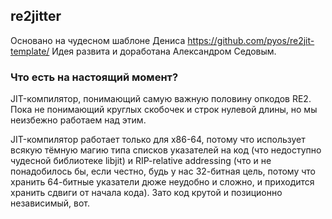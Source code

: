 ## re2jitter

Основано на чудесном шаблоне Дениса https://github.com/pyos/re2jit-template/
Идея развита и доработана Александром Седовым.

### Что есть на настоящий момент?

JIT-компилятор, понимающий самую важную половину опкодов RE2. Пока не понимающий круглых скобочек и 
строк нулевой длины, но мы неизбежно работаем над этим.

JIT-компилятор работает только для x86-64, потому что использует всякую тёмную магию типа списков
указателей на код (что недоступно чудесной библиотеке libjit) и RIP-relative addressing
(что и не понадобилось бы, если честно, будь у нас 32-битная цель, потому что хранить 64-битные
указатели дюже неудобно и сложно, и приходится хранить сдвиги от начала кода). Зато код крутой
и позиционно независимый, вот.

